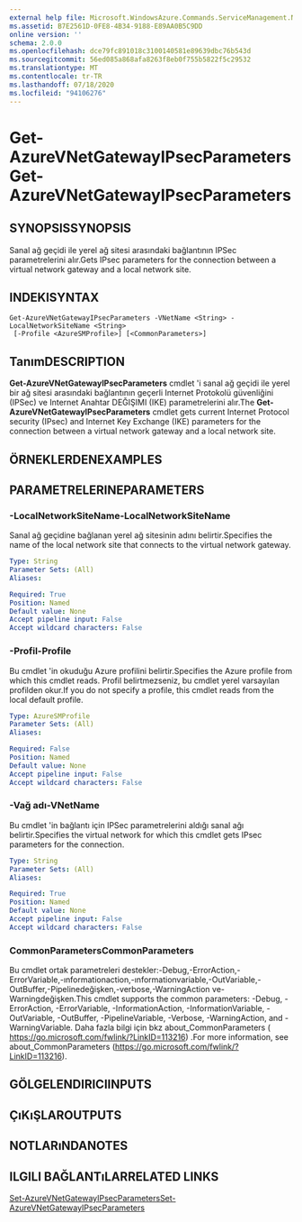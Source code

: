 ```yaml
---
external help file: Microsoft.WindowsAzure.Commands.ServiceManagement.Network.dll-Help.xml
ms.assetid: B7E2561D-0FE8-4B34-9188-E89AA0B5C9DD
online version: ''
schema: 2.0.0
ms.openlocfilehash: dce79fc891018c3100140581e89639dbc76b543d
ms.sourcegitcommit: 56ed085a868afa8263f8eb0f755b5822f5c29532
ms.translationtype: MT
ms.contentlocale: tr-TR
ms.lasthandoff: 07/18/2020
ms.locfileid: "94106276"
---
```

# <span data-ttu-id="5b11b-101">Get-AzureVNetGatewayIPsecParameters</span><span class="sxs-lookup"><span data-stu-id="5b11b-101">Get-AzureVNetGatewayIPsecParameters</span></span>

## <span data-ttu-id="5b11b-102">SYNOPSIS</span><span class="sxs-lookup"><span data-stu-id="5b11b-102">SYNOPSIS</span></span>
<span data-ttu-id="5b11b-103">Sanal ağ geçidi ile yerel ağ sitesi arasındaki bağlantının IPSec parametrelerini alır.</span><span class="sxs-lookup"><span data-stu-id="5b11b-103">Gets IPsec parameters for the connection between a virtual network gateway and a local network site.</span></span>

## <span data-ttu-id="5b11b-104">INDEKI</span><span class="sxs-lookup"><span data-stu-id="5b11b-104">SYNTAX</span></span>

```
Get-AzureVNetGatewayIPsecParameters -VNetName <String> -LocalNetworkSiteName <String>
 [-Profile <AzureSMProfile>] [<CommonParameters>]
```

## <span data-ttu-id="5b11b-105">Tanım</span><span class="sxs-lookup"><span data-stu-id="5b11b-105">DESCRIPTION</span></span>
<span data-ttu-id="5b11b-106">**Get-AzureVNetGatewayIPsecParameters** cmdlet 'i sanal ağ geçidi ile yerel bir ağ sitesi arasındaki bağlantının geçerli Internet Protokolü güvenliğini (IPSec) ve Internet Anahtar DEĞIŞIMI (IKE) parametrelerini alır.</span><span class="sxs-lookup"><span data-stu-id="5b11b-106">The **Get-AzureVNetGatewayIPsecParameters** cmdlet gets current Internet Protocol security (IPsec) and Internet Key Exchange (IKE) parameters for the connection between a virtual network gateway and a local network site.</span></span>

## <span data-ttu-id="5b11b-107">ÖRNEKLERDEN</span><span class="sxs-lookup"><span data-stu-id="5b11b-107">EXAMPLES</span></span>

## <span data-ttu-id="5b11b-108">PARAMETRELERINE</span><span class="sxs-lookup"><span data-stu-id="5b11b-108">PARAMETERS</span></span>

### <span data-ttu-id="5b11b-109">-LocalNetworkSiteName</span><span class="sxs-lookup"><span data-stu-id="5b11b-109">-LocalNetworkSiteName</span></span>
<span data-ttu-id="5b11b-110">Sanal ağ geçidine bağlanan yerel ağ sitesinin adını belirtir.</span><span class="sxs-lookup"><span data-stu-id="5b11b-110">Specifies the name of the local network site that connects to the virtual network gateway.</span></span>

```yaml
Type: String
Parameter Sets: (All)
Aliases: 

Required: True
Position: Named
Default value: None
Accept pipeline input: False
Accept wildcard characters: False
```

### <span data-ttu-id="5b11b-111">-Profil</span><span class="sxs-lookup"><span data-stu-id="5b11b-111">-Profile</span></span>
<span data-ttu-id="5b11b-112">Bu cmdlet 'in okuduğu Azure profilini belirtir.</span><span class="sxs-lookup"><span data-stu-id="5b11b-112">Specifies the Azure profile from which this cmdlet reads.</span></span> <span data-ttu-id="5b11b-113">Profil belirtmezseniz, bu cmdlet yerel varsayılan profilden okur.</span><span class="sxs-lookup"><span data-stu-id="5b11b-113">If you do not specify a profile, this cmdlet reads from the local default profile.</span></span>

```yaml
Type: AzureSMProfile
Parameter Sets: (All)
Aliases: 

Required: False
Position: Named
Default value: None
Accept pipeline input: False
Accept wildcard characters: False
```

### <span data-ttu-id="5b11b-114">-Vağ adı</span><span class="sxs-lookup"><span data-stu-id="5b11b-114">-VNetName</span></span>
<span data-ttu-id="5b11b-115">Bu cmdlet 'in bağlantı için IPSec parametrelerini aldığı sanal ağı belirtir.</span><span class="sxs-lookup"><span data-stu-id="5b11b-115">Specifies the virtual network for which this cmdlet gets IPsec parameters for the connection.</span></span>

```yaml
Type: String
Parameter Sets: (All)
Aliases: 

Required: True
Position: Named
Default value: None
Accept pipeline input: False
Accept wildcard characters: False
```

### <span data-ttu-id="5b11b-116">CommonParameters</span><span class="sxs-lookup"><span data-stu-id="5b11b-116">CommonParameters</span></span>
<span data-ttu-id="5b11b-117">Bu cmdlet ortak parametreleri destekler:-Debug,-ErrorAction,-ErrorVariable,-ınformationaction,-ınformationvariable,-OutVariable,-OutBuffer,-Pipelinedeğişken,-verbose,-WarningAction ve-Warningdeğişken.</span><span class="sxs-lookup"><span data-stu-id="5b11b-117">This cmdlet supports the common parameters: -Debug, -ErrorAction, -ErrorVariable, -InformationAction, -InformationVariable, -OutVariable, -OutBuffer, -PipelineVariable, -Verbose, -WarningAction, and -WarningVariable.</span></span> <span data-ttu-id="5b11b-118">Daha fazla bilgi için bkz about_CommonParameters ( https://go.microsoft.com/fwlink/?LinkID=113216) .</span><span class="sxs-lookup"><span data-stu-id="5b11b-118">For more information, see about_CommonParameters (https://go.microsoft.com/fwlink/?LinkID=113216).</span></span>

## <span data-ttu-id="5b11b-119">GÖLGELENDIRICI</span><span class="sxs-lookup"><span data-stu-id="5b11b-119">INPUTS</span></span>

## <span data-ttu-id="5b11b-120">ÇıKıŞLAR</span><span class="sxs-lookup"><span data-stu-id="5b11b-120">OUTPUTS</span></span>

## <span data-ttu-id="5b11b-121">NOTLARıNDA</span><span class="sxs-lookup"><span data-stu-id="5b11b-121">NOTES</span></span>

## <span data-ttu-id="5b11b-122">ILGILI BAĞLANTıLAR</span><span class="sxs-lookup"><span data-stu-id="5b11b-122">RELATED LINKS</span></span>

[<span data-ttu-id="5b11b-123">Set-AzureVNetGatewayIPsecParameters</span><span class="sxs-lookup"><span data-stu-id="5b11b-123">Set-AzureVNetGatewayIPsecParameters</span></span>](./Set-AzureVNetGatewayIPsecParameters.md)


